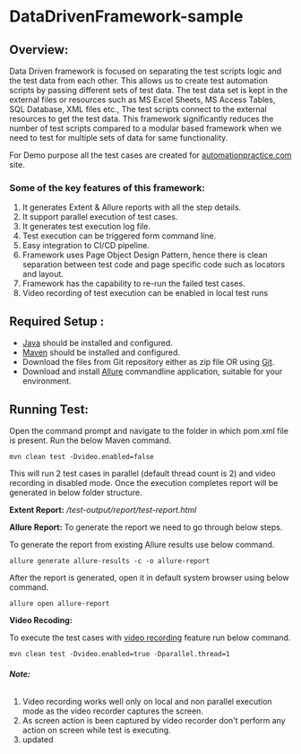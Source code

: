 # DataDrivenFramework-sample

## **Overview:**

Data Driven framework is focused on separating the test scripts logic and the test data from each other. This allows us to create test automation scripts by passing different sets of test data. The test data set is kept in the external files or resources such as MS Excel Sheets, MS Access Tables, SQL Database, XML files etc., The test scripts connect to the external resources to get the test data. This framework significantly reduces the number of test scripts compared to a modular based framework when we need to test for multiple sets of data for same functionality.

For Demo purpose all the test cases are created for [automationpractice.com](http://automationpractice.com/index.php) site.

### **Some of the key features of this framework:**

1. It generates Extent & Allure reports with all the step details.
2. It support parallel execution of test cases.
3. It generates test execution log file.
4. Test execution can be triggered form command line.
5. Easy integration to CI/CD pipeline.
6. Framework uses Page Object Design Pattern, hence there is clean separation between test code and page specific code such as locators and layout.
7. Framework has the capability to re-run the failed test cases.
8. Video recording of test execution can be enabled in local test runs

## **Required Setup :**

- [Java](https://www.guru99.com/install-java.html) should be installed and configured.
- [Maven](https://mkyong.com/maven/how-to-install-maven-in-windows/) should be installed and configured.
- Download the files from Git repository either as zip file OR using [Git](https://phoenixnap.com/kb/how-to-install-git-windows).
- Download and install [Allure](https://github.com/allure-framework/allure-docs/blob/master/docs/getstarted.adoc) commandline application, suitable for your environment.

## **Running Test:**

Open the command prompt and navigate to the folder in which pom.xml file is present.
Run the below Maven command.

    mvn clean test -Dvideo.enabled=false

This will run 2 test cases in parallel (default thread count is 2) and video recording in disabled mode. 
Once the execution completes report will be generated in below folder structure.

**Extent Report:** 	*/test-output/report/test-report.html*

**Allure Report:** To generate the report we need to go through below steps.

To generate the report from existing Allure results use below command.

    allure generate allure-results -c -o allure-report

After the report is generated, open it in default system browser using below command.

    allure open allure-report

**Video Recoding:**

To execute the test cases with [video recording](http://automation-remarks.com/video-recorder-java/) feature run below command.

    mvn clean test -Dvideo.enabled=true -Dparallel.thread=1

###### **Note:**
1. Video recording works well only on local and non parallel execution mode as the video recorder captures the screen.
2. As screen action is been captured by video recorder don't perform any action on screen while test is executing.
3. updated
